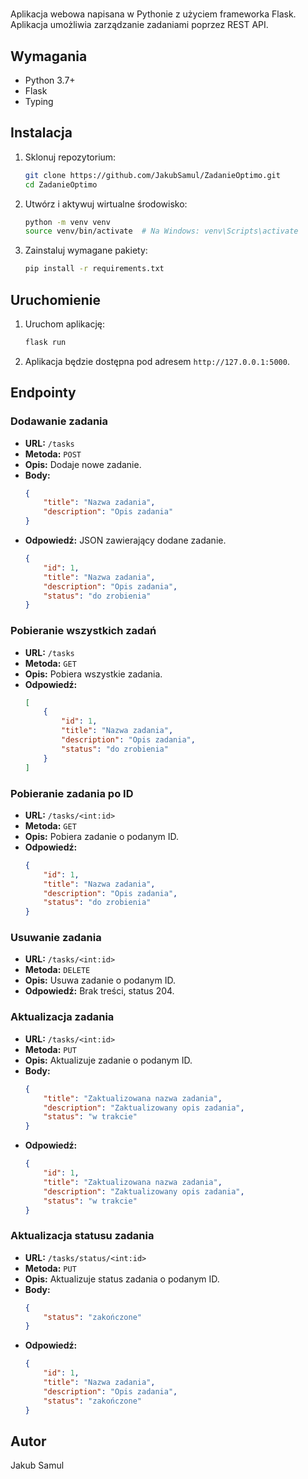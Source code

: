 # 

Aplikacja webowa napisana w Pythonie z użyciem frameworka Flask. Aplikacja umożliwia zarządzanie zadaniami poprzez REST API.

## Wymagania

- Python 3.7+
- Flask
- Typing

## Instalacja

1. Sklonuj repozytorium:
    ```sh
    git clone https://github.com/JakubSamul/ZadanieOptimo.git
    cd ZadanieOptimo
    ```

2. Utwórz i aktywuj wirtualne środowisko:
    ```sh
    python -m venv venv
    source venv/bin/activate  # Na Windows: venv\Scripts\activate
    ```

3. Zainstaluj wymagane pakiety:
    ```sh
    pip install -r requirements.txt
    ```

## Uruchomienie

1. Uruchom aplikację:
    ```sh
    flask run
    ```

2. Aplikacja będzie dostępna pod adresem `http://127.0.0.1:5000`.

## Endpointy

### Dodawanie zadania

- **URL:** `/tasks`
- **Metoda:** `POST`
- **Opis:** Dodaje nowe zadanie.
- **Body:** 
    ```json
    {
        "title": "Nazwa zadania",
        "description": "Opis zadania"
    }
    ```
- **Odpowiedź:** JSON zawierający dodane zadanie.
    ```json
    {
        "id": 1,
        "title": "Nazwa zadania",
        "description": "Opis zadania",
        "status": "do zrobienia"
    }
    ```

### Pobieranie wszystkich zadań

- **URL:** `/tasks`
- **Metoda:** `GET`
- **Opis:** Pobiera wszystkie zadania.
- **Odpowiedź:** 
    ```json
    [
        {
            "id": 1,
            "title": "Nazwa zadania",
            "description": "Opis zadania",
            "status": "do zrobienia"
        }
    ]
    ```

### Pobieranie zadania po ID

- **URL:** `/tasks/<int:id>`
- **Metoda:** `GET`
- **Opis:** Pobiera zadanie o podanym ID.
- **Odpowiedź:**
    ```json
    {
        "id": 1,
        "title": "Nazwa zadania",
        "description": "Opis zadania",
        "status": "do zrobienia"
    }
    ```

### Usuwanie zadania

- **URL:** `/tasks/<int:id>`
- **Metoda:** `DELETE`
- **Opis:** Usuwa zadanie o podanym ID.
- **Odpowiedź:** Brak treści, status 204.

### Aktualizacja zadania

- **URL:** `/tasks/<int:id>`
- **Metoda:** `PUT`
- **Opis:** Aktualizuje zadanie o podanym ID.
- **Body:** 
    ```json
    {
        "title": "Zaktualizowana nazwa zadania",
        "description": "Zaktualizowany opis zadania",
        "status": "w trakcie"
    }
    ```
- **Odpowiedź:** 
    ```json
    {
        "id": 1,
        "title": "Zaktualizowana nazwa zadania",
        "description": "Zaktualizowany opis zadania",
        "status": "w trakcie"
    }
    ```

### Aktualizacja statusu zadania

- **URL:** `/tasks/status/<int:id>`
- **Metoda:** `PUT`
- **Opis:** Aktualizuje status zadania o podanym ID.
- **Body:** 
    ```json
    {
        "status": "zakończone"
    }
    ```
- **Odpowiedź:** 
    ```json
    {
        "id": 1,
        "title": "Nazwa zadania",
        "description": "Opis zadania",
        "status": "zakończone"
    }
    ```

## Autor

Jakub Samul